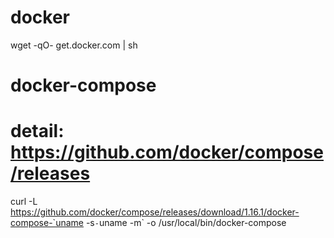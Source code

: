 # docker
wget -qO- get.docker.com | sh

# docker-compose
# detail: https://github.com/docker/compose/releases
curl -L https://github.com/docker/compose/releases/download/1.16.1/docker-compose-`uname -s`-`uname -m` -o /usr/local/bin/docker-compose